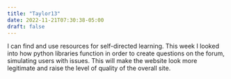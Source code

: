 ```yaml
---
title: "Taylor13"
date: 2022-11-21T07:30:38-05:00
draft: false
---
```



<html>
<body>
<p>I can find and use resources for self-directed learning. This week I looked into how python libraries function in order to create questions on the forum, simulating users with issues. This will make the website look more legitimate and raise the level of quality of the overall site.</p>
</body>
</html>